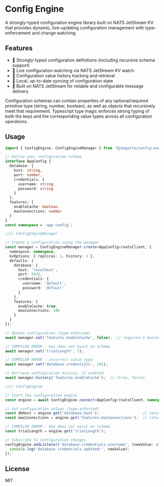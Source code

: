 # Config Engine

A strongly-typed configuration engine library built on NATS JetStream KV that provides dynamic, live-updating configuration management with type-enforcement and change watching.

## Features

- 🎯 Strongly-typed configuration definitions (including recursive schema support)
- 🔄 Live configuration watching via NATS JetStream KV watch
- 📜 Configuration value history tracking and retrieval
- 💾 Local, up-to-date syncing of configuration state
- 🚀 Built on NATS JetStream for reliable and configurable message delivery

Configuration schemas can contain properties of any optional/required primitive type (string, number, boolean), as well as objects that recursively meet that requirement. Typescript type magic enforces strong typing of both the keys and the corresponding value types across all configuration operations.

## Usage

```typescript
import { ConfigEngine, ConfigEngineManager } from '@jbagatta/config-engine';

// Define your configuration schema
interface AppConfig {
  database: {
    host: string,
    port: number,
    credentials: {
      username: string,
      password: string
    }
  },
  features: {
    enableCache: boolean,
    maxConnections: number
  }
}
const namespace = 'app-config';

//// ConfigEngineManager

// Create a configuration using the manager
const manager = ConfigEngineManager.create<AppConfig>(natsClient, {
  namespace: namespace,
  kvOptions: { replicas: 1, history: 2 },
  defaults: {
    database: {
      host: 'localhost',
      port: 5432,
      credentials: {
        username: 'default',
        password: 'default'
      }
    },
    features: {
      enableCache: true,
      maxConnections: 100
    }
  }
});

// Update configuration (type-enforced)
await manager.set('features.enableCache', false);  // requires a boolean value

// COMPILER ERROR - key does not exist on schema
await manager.set('trialLength', 7); 

// COMPILER ERROR - incorrect value type
await manager.set('database.credentials', 101); 

// Retrieve configuration history, if enabled
await manager.history('features.enableCache');  // [true, false]

//// ConfigEngine

// Start the configuration engine
const engine = await ConfigEngine.connect<AppConfig>(natsClient, namespace)

// Get configuration values (type-enforced)
const dbHost = engine.get('database.host');                    // returns a string
const maxConnections = engine.get('features.maxConnections');  // returns a number

// COMPILER ERROR - key does not exist on schema
const trialLength = engine.get('trialLength');  

// Subscribe to configuration changes
configEngine.addListener('database.credentials.username', (newValue: string) => {
  console.log('Database credentials updated:', newValue);
});

```

## License

MIT 